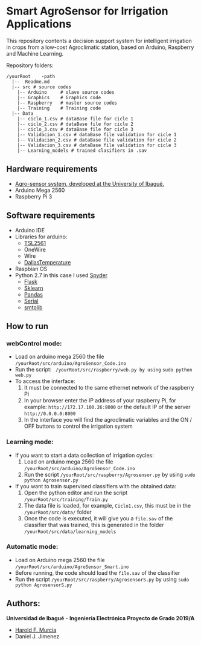 
# Smart AgroSensor for Irrigation Applications

This repository contents a decision support system for intelligent irrigation in crops from a low-cost Agroclimatic station, based on Arduino, Raspberry and Machine Learning. 

Repository folders:
```
/yourRoot    -path
  |--  Readme.md
  |-- src # source codes
	|-- Arduino     # slave source codes
	|-- Graphics    # Graphics code
    |-- Raspberry   # master source codes
    |-- Training    # Training code
  |-- Data
    |-- ciclo_1.csv # dataBase file for cicle 1
    |-- ciclo_2.csv # dataBase file for cicle 2
    |-- ciclo_3.csv # dataBase file for cicle 3
    |-- Validacion_1.csv # dataBase file validation for cicle 1
    |-- Validacion_2.csv # dataBase file validation for cicle 2
    |-- Validacion_3.csv # dataBase file validation for cicle 3
    |-- Learning_models # trained clasifiers in .sav
```

## Hardware requirements

  - [Agro-sensor system, developed at the University of Ibagué.](https://www.youtube.com/watch?v=UN_PwREh9Nc&t=20s)
   - Arduino Mega 2560
  -  Raspberry Pi 3 

## Software requirements
  - Arduino IDE
  - Libraries for arduino: 
    - [TSL2561](https://github.com/adafruit/TSL2561-Arduino-Library)
    - OneWire 
    - Wire
    - [DallasTemperature](https://www.arduinolibraries.info/libraries/dallas-temperature)
  - Raspbian OS
  - Python 2.7 in this case I used [Spyder](https://docs.spyder-ide.org/installation.html#installing-with-anaconda-recommended)
    - [Flask](http://flask.pocoo.org/) 
    - [Sklearn](https://scikit-learn.org/) 
    - [Pandas](https://pandas.pydata.org/)
    - [Serial](https://pyserial.readthedocs.io/en/latest/pyserial.html)
    - [smtplib](https://www.instructables.com/id/Send-Email-Using-Python/)

## How to run
### webControl mode:
- Load on arduino mega 2560 the file `/yourRoot/src/arduino/AgroSensor_Code.ino`
- Run the script: ` /yourRoot/src/raspberry/web.py by using` `sudo python web.py`
 - To access the interface:
   1. It must be connected to the same ethernet network of the raspberry Pi
   2. In your browser enter the IP address of your raspberry Pi, for example:         `http://172.17.100.26:8000` or the default IP of the server `http://0.0.0.0:8000`
   3. In the interface you will find the agroclimatic variables and the ON / OFF buttons to control the irrigation system

### Learning mode:
- If you want to start a data collection of irrigation cycles:
  1. Load on arduino mega 2560 the file `/yourRoot/src/arduino/AgroSensor_Code.ino`
  2. Run the script  `/yourRoot/src/raspberry/Agrosensor.py` by using `sudo python Agrosensor.py`
- If you want to train supervised classifiers with the obtained data:
    1. Open the python editor  and run the script `/yourRoot/src/training/Train.py`
    2. The data file is loaded, for example, `Ciclo1.csv`, this must be in the` /yourRoot/src/data/` folder
    3. Once the code is executed, it will give you  a `file.sav` of the classifier that was trained, this is generated in the folder  `/yourRoot/src/data/learning_models` 
### Automatic mode:
-  Load on Arduino mega 2560 the file `/yourRoot/src/arduino/AgroSensor_Smart.ino`
-  Before running, the code should load the `file.sav` of the classifier
-  Run the script  `/yourRoot/src/raspberry/AgrosensorS.py` by using `sudo python AgrosensorS.py`
## Authors:
**Universidad de Ibagué** - **Ingeniería Electrónica**
**Proyecto de Grado 2019/A**
- [Harold F. Murcia](www.haroldmurcia.com)
- Daniel J. Jimenez 